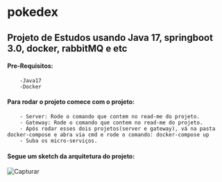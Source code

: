 # pokedex

## Projeto de Estudos usando Java 17, springboot 3.0, docker, rabbitMQ e etc
#### Pre-Requisitos:
        -Java17
        -Docker
        
#### Para rodar o projeto comece com o projeto:
        - Server: Rode o comando que contem no read-me do projeto.
        - Gateway: Rode o comando que contem no read-me do projeto.
        - Após rodar esses dois projetos(server e gateway), vá na pasta docker-compose e abra via cmd e rode o comando: docker-compose up
        - Suba os micro-serviços.
        
#### Segue um sketch da arquitetura do projeto:

![Capturar](https://user-images.githubusercontent.com/38835527/229355604-a7b0b671-8c42-4109-9693-0fedfa23230e.PNG)

